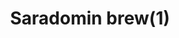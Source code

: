 ---
layout: item
title: Saradomin brew(1)
item-id: 6691
datatable: true
id: 6691
name: "Saradomin brew(1)"
members: true
lowalch: 50
highalch: 75
examine: "1 dose of Saradomin brew."
monsters:
  - id: 2054
    name: "Chaos Elemental"
    members: true
    combat_level: 305
    wiki_url: "https://oldschool.runescape.wiki/w/Chaos_Elemental"
    drops:
      - quantity: "1"
        rarity: 0.3333333333333333
        drop_requirements: null
  - id: 6503
    name: "Callisto"
    members: true
    combat_level: 470
    wiki_url: "https://oldschool.runescape.wiki/w/Callisto"
    drops:
      - quantity: "1"
        rarity: 0.3333333333333333
        drop_requirements: null
  - id: 6504
    name: "Venenatis"
    members: true
    combat_level: 464
    wiki_url: "https://oldschool.runescape.wiki/w/Venenatis"
    drops:
      - quantity: "1"
        rarity: 0.3333333333333333
        drop_requirements: null
  - id: 6611
    name: "Vet'ion"
    members: true
    combat_level: 454
    wiki_url: "https://oldschool.runescape.wiki/w/Vet'ion#Normal"
    drops:
      - quantity: "1"
        rarity: 0.3333333333333333
        drop_requirements: null
  - id: 6612
    name: "Vet'ion Reborn"
    members: true
    combat_level: 454
    wiki_url: "https://oldschool.runescape.wiki/w/Vet'ion#Reborn"
    drops:
      - quantity: "1"
        rarity: 0.3333333333333333
        drop_requirements: null
  - id: 6615
    name: "Scorpia"
    members: true
    combat_level: 225
    wiki_url: "https://oldschool.runescape.wiki/w/Scorpia"
    drops:
      - quantity: "1"
        rarity: 0.2
        drop_requirements: null
  - id: 6618
    name: "Crazy archaeologist"
    members: true
    combat_level: 204
    wiki_url: "https://oldschool.runescape.wiki/w/Crazy_archaeologist"
    drops:
      - quantity: "1"
        rarity: 0.2
        drop_requirements: null
  - id: 6619
    name: "Chaos Fanatic"
    members: true
    combat_level: 202
    wiki_url: "https://oldschool.runescape.wiki/w/Chaos_Fanatic"
    drops:
      - quantity: "1"
        rarity: 0.2
        drop_requirements: null
---